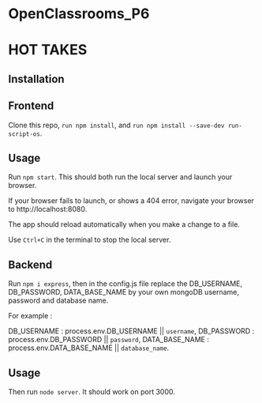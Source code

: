 # OpenClassrooms_P6

# HOT TAKES #

## Installation ##

## Frontend ##

Clone this repo, `run npm install`, and `run npm install --save-dev run-script-os`.


## Usage ##

Run `npm start`. This should both run the local server and launch your browser.

If your browser fails to launch, or shows a 404 error, navigate your browser to http://localhost:8080.

The app should reload automatically when you make a change to a file.

Use `Ctrl+C` in the terminal to stop the local server.


## Backend ##

Run `npm i express`, then in the config.js file replace the DB_USERNAME, DB_PASSWORD, DATA_BASE_NAME by your own mongoDB username, password and database name.

For example :

DB_USERNAME : process.env.DB_USERNAME || `username`,
DB_PASSWORD : process.env.DB_PASSWORD || `password`,
DATA_BASE_NAME : process.env.DATA_BASE_NAME || `database_name`.

## Usage ##

Then run `node server`. It should work on port 3000.
